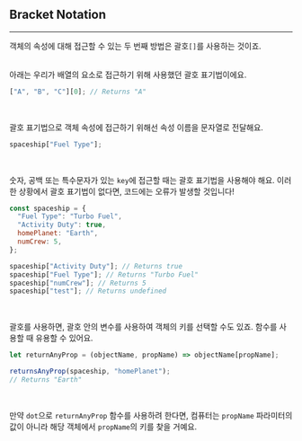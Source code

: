 ## Bracket Notation
---
객체의 속성에 대해 접근할 수 있는 두 번째 방법은 괄호`[]`를 사용하는 것이죠.
<br>
<br>

아래는 우리가 배열의 요소로 접근하기 위해 사용했던 괄호 표기법이에요.

```javascript
["A", "B", "C"][0]; // Returns "A"
```
<br>

괄호 표기법으로 객체 속성에 접근하기 위해선 속성 이름을 문자열로 전달해요.

```javascript
spaceship["Fuel Type"];
```
<br>

숫자, 공백 또는 특수문자가 있는 `key`에 접근할 때는 괄호 표기법을 사용해야 해요. 이러한 상황에서 괄호 표기법이 없다면, 코드에는 오류가 발생할 것입니다!

```javascript
const spaceship = {
  "Fuel Type": "Turbo Fuel",
  "Activity Duty": true,
  homePlanet: "Earth",
  numCrew: 5,
};

spaceship["Activity Duty"]; // Returns true
spaceship["Fuel Type"]; // Returns "Turbo Fuel"
spaceship["numCrew"]; // Returns 5
spaceship["test"]; // Returns undefined
```
<br>

괄호를 사용하면, 괄호 안의 변수를 사용하여 객체의 키를 선택할 수도 있죠. 함수를 사용할 때 유용할 수 있어요.

```javascript
let returnAnyProp = (objectName, propName) => objectName[propName];

returnsAnyProp(spaceship, "homePlanet");
// Returns "Earth"
```
<br>

만약 `dot`으로 `returnAnyProp` 함수를 사용하려 한다면, 컴퓨터는 `propName` 파라미터의 값이 아니라 해당 객체에서 `propName`의 키를 찾을 거예요.